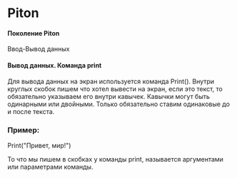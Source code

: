 # Piton
#### Поколение Piton
Ввод-Вывод данных
#### Вывод данных. Команда print
Для вывода данных на экран используется команда Print(). Внутри круглых скобок пишем что хотел вывести на экран, если это текст, то обязательно указываем его внутри кавычек. Кавычки могут быть одинарными или двойными. Только обязательно ставим одинаковые до и после текста.

### Пример:

Print("Привет, мир!")

То что мы пишем в скобках у команды print, называется аргументами или параметрами команды.
